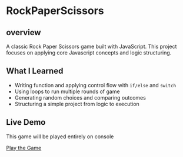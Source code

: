 # RockPaperScissors

 ## overview
 A classic Rock Paper Scissors game built with JavaScript. This project focuses on applying core Javascript concepts and logic structuring.


 ## What I Learned
 - Writing function and applying control flow with `if/else` and `switch`
 - Using loops to run multiple rounds of game
 - Generating random choices and comparing outcomes
 - Structuring a simple project from logic to execution

##  Live Demo
This game will be played entirely on console

[Play the Game](https://sakolkiatnr.github.io/RockPaperScissors/)

